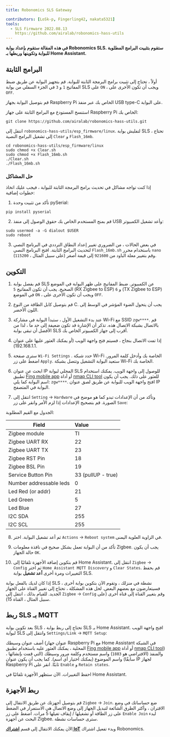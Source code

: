 ```yaml
---
title: Robonomics SLS Gateway

contributors: [LoSk-p, Fingerling42, nakata5321]
tools:
  - SLS Firmware 2022.08.13
    https://github.com/airalab/robonomics-hass-utils
---
```


**في هذه المقالة ستقوم بإعداد بوابة Robonomics SLS. ستقوم بتثبيت البرامج المطلوبة للبوابة وتكوينها وربطها بـ Home Assistant.**

<robo-wiki-picture src="home-assistant/sls_gateway.png" />

## البرامج الثابتة

أولاً ، تحتاج إلى تثبيت برامج البرمجة الثابتة للبوابة. قم بتجهيز البوابة عن طريق ضبط المفاتيح `1` و `3` في الجزء السفلي من بوابة SLS على `ON` ، ويجب أن تكون الأخرى على `OFF`.

<robo-wiki-picture src="home-assistant/sls-gateway-13.gif" />

قم بتوصيل البوابة بجهاز Raspberry Pi الخاص بك عبر منفذ USB type-C على البوابة.

<robo-wiki-picture src="home-assistant/sls-rpi.gif" />

استنسخ المستودع مع البرامج الثابتة على جهاز Raspberry Pi الخاص بك:

<code-helper additionalLine="rasppi_username@rasppi_hostname">

```shell
git clone https://github.com/airalab/robonomics-hass-utils.git
```

</code-helper>

انتقل إلى `robonomics-hass-utils/esp_firmware/linux`. لتفليش بوابة SLS ، تحتاج إلى تشغيل البرامج النصية `Clear` و `Flash_16mb`.

<code-helper additionalLine="rasppi_username@rasppi_hostname">

```shell
cd robonomics-hass-utils/esp_firmware/linux
sudo chmod +x Clear.sh
sudo chmod +x Flash_16mb.sh
./Clear.sh
./Flash_16mb.sh
```

</code-helper>

### حل المشاكل

إذا كنت تواجه مشاكل في تحديث برامج البرمجة الثابتة للبوابة ، فيجب عليك اتخاذ خطوات إضافية:

1. تأكد من تثبيت وحدة pySerial:

<code-helper additionalLine="rasppi_username@rasppi_hostname">

```shell
pip install pyserial
```
</code-helper>

2. قم بمنح المستخدم الخاص بك حقوق الوصول إلى منفذ USB وأعد تشغيل الكمبيوتر:

<code-helper additionalLine="rasppi_username@rasppi_hostname">

```shell
sudo usermod -a -G dialout $USER
sudo reboot
```
</code-helper>

3. في بعض الحالات ، من الضروري تغيير إعداد النطاق الترددي في البرنامج النصي لتحديث البرامج الثابتة. افتح البرنامج النصي `Flash_16mb.sh` باستخدام محرر `nano` وقم بتغيير معلة الباود من `921600` إلى قيمة أصغر (على سبيل المثال ، `115200`).

## التكوين

1. قم بفصل بوابة SLS عن الكمبيوتر. ضبط المفاتيح على ظهر البوابة في الموضع الصحيح. يجب أن تكون المفاتيح `5` (RX Zigbee to ESP) و `6` (TX Zigbee to ESP) في الموضع `ON` ، ويجب أن تكون الأخرى على `OFF`. 

<robo-wiki-picture src="home-assistant/sls-gateway-56.gif" />

2. قم بتوصيل كابل الطاقة من النوع C. يجب أن يتحول الضوء المؤشر في الوسط إلى اللون الأخضر.

<robo-wiki-picture src="home-assistant/sls-gateway-connect.gif" />

3. عند بدء التشغيل الأول ، ستبدأ البوابة في مشاركة Wi-Fi مع SSID `zgw****`. قم بالاتصال بشبكة الاتصال هذه. تذكر أن الإشارة قد تكون ضعيفة إلى حد ما ، لذا من الأفضل أن تبقى بوابة SLS أقرب إلى جهاز الكمبيوتر الخاص بك. 

<robo-wiki-picture src="home-assistant/sls-gateway-wifi.gif" />

4. إذا تمت الاتصال بنجاح ، فسيتم فتح واجهة الويب (أو يمكنك العثور عليها على عنوان 192.168.1.1). 

5. سترى صفحة `Wi-Fi Settings` . حدد شبكة Wi-Fi الخاصة بك وأدخل كلمة المرور. اضغط على زر `Apply`. ستعيد البوابة التشغيل وتتصل بشبكة Wi-Fi الخاصة بك. 

<robo-wiki-video autoplay loop controls :videos="[{src: 'QmSht6roENzrV6oqsQ1a5gp6GVCz54EDZdPAP8XVh9SCwH', type:'mp4'}]" />

6. ابحث عن عنوان IP المحلي لبوابة SLS للوصول إلى واجهة الويب. يمكنك استخدام تطبيق [Fing mobile app](https://www.fing.com/products) أو أداة [nmap CLI tool](https://vitux.com/find-devices-connected-to-your-network-with-nmap/) للعثور على ذلك. يجب أن يكون اسم البوابة كما يلي: `zgw****`. افتح واجهة الويب للبوابة عن طريق لصق عنوان IP البوابة في المتصفح.

7. انتقل إلى `Setting` -> `Hardware` وتأكد من أن الإعدادات تبدو كما هو موضح في الصورة. قم بتصحيح الإعدادات إذا لزم الأمر وانقر على زر `Save`:

<robo-wiki-video autoplay loop controls :videos="[{src: 'QmeSksMxU9xkvvK7f81WDAYULiMFokK7P7KDVYEjv2MHjn', type:'mp4'}]" />

الجدول مع القيم المطلوبة:

| Field                    | Value              |
|--------------------------|:-------------------|
| Zigbee module            | TI                 |
| Zigbee UART RX           | 22                 |
| Zigbee UART TX           | 23                 |
| Zigbee RST Pin           | 18                 |
| Zigbee BSL Pin           | 19                 |
| Service Button Pin       | 33 (pullUP - true) |
| Number addressable leds  | 0                  |
| Led Red (or addr)        | 21                 |
| Led Green                | 5                  |
| Led Blue                 | 27                 |
| I2C SDA                  | 255                |
| I2C SCL                  | 255                |

8. ثم أعد تشغيل البوابة. اختر  `Actions` -> `Reboot system` في الزاوية العلوية اليمنى.

9. تأكد من أن البوابة تعمل بشكل صحيح في نافذة معلومات Zigbee. يجب أن يكون حالة الجهاز `OK`.

10. قم بتكوين إضافة الأجهزة تلقائيًا إلى Home Assistant. انتقل إلى `Zigbee` -> `Config` ثم اختر `Home Assistant MQTT Discovery` و `Clear States`. قم بحفظ التغييرات ومرة أخرى **أعد تشغيل** بوابة SLS.

<robo-wiki-note type="warning">

إذا كان لديك بالفعل بوابة SLS نشطة في منزلك ، وتقوم الآن بتكوين بوابة أخرى ، فسيتعارضون مع بعضهم البعض. لحل هذه المشكلة ، تحتاج إلى تغيير القناة على الجهاز الجديد. للقيام بذلك ، انتقل إلى `Zigbee` -> `Config` وقم بتغيير القناة إلى قناة أخرى (على سبيل المثال ، القناة 15).

</robo-wiki-note>

<robo-wiki-video autoplay loop controls :videos="[{src: 'QmVZMB1xQeB6ZLfSR6aUrN6cRSF296s8CMJt7E2jBJ5MjZ', type:'mp4'}]" />

## ربط SLS بـ MQTT

بعد تكوين بوابة SLS ، تحتاج إلى ربط بوابة SLS بـ Home Assistant. افتح واجهة الويب لبوابة SLS وانتقل إلى `Settings/Link` -> `MQTT Setup`:


أضف عنوان وسيطك (عنوان جهاز Raspberry Pi مع Home Assistant في الشبكة المحلية ، يمكنك العثور عليه باستخدام تطبيق [Fing mobile app](https://www.fing.com/products) أو أداة [nmap CLI tool](https://vitux.com/find-devices-connected-to-your-network-with-nmap/)) ، والمنفذ (الافتراضي هو `1883`) واسم مستخدم وكلمة مرور وسيطك (التي قمت بإنشائها سابقًا) واسم الموضوع (يمكنك اختيار أي اسم). كما يجب أن يكون عنوان IP لجهاز Raspberry Pi ثابتًا. انقر على `Enable` و `Retain states`.

<robo-wiki-video autoplay loop controls :videos="[{src: 'QmdNKDqwwy87VQEDDVsX5kpaDQm9wKKPEJUNJnhnjx6e5y', type:'mp4'}]" />

احفظ التغييرات. الآن ستظهر الأجهزة تلقائيًا في Home Assistant.

## ربط الأجهزة

قم بتوصيل أجهزتك عن طريق الانتقال إلى `Zigbee` -> `Join`. ضع حساساتك في وضع الاقتران ، وأكثر الطرق الشائعة لتبديل الجهاز إلى وضع الاتصال هي الاستمرار في الضغط على زر الطاقة أو تشغيلها / إيقاف تغيلها 5 مرات. اضغط على زر `Enable Join` لبدء البحث عن أجهزة Zigbee. سترى حساسات نشطة.

<robo-wiki-picture src="home-assistant/switch-device.gif" />

<robo-wiki-video autoplay loop controls :videos="[{src: 'Qmdq3PBNY88QbYYqakwSLG2vn3mVUom3w3wsSWfTd1pzJA', type:'mp4'}]" />


الآن يمكنك الانتقال إلى قسم [**اشتراك IoT**](/docs/sub-activate) وبدء تفعيل اشتراك Robonomics.

